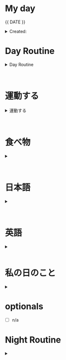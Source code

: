 # My day

{{ DATE }}
	<details>
    <summary> Created: </summary>
	{{ 20220800 }} 
	{{00:00}}
    </details>

      
# Day Routine
<details>
<summary> Day Routine </summary>

	- [ ] 起きる ~
	- [ ] meditate : affirmation -
	- [ ] ベッド
	- [ ] 歯をブラシする
	- [ ] シャワー
	- [ ] 一ページ「TGR」

</details>

<br>
<br>


# 運動する
<details>
<summary> 運動する </summary>

	- [ ] ジムに行く 

	~ 時：```ｘ``` 
	なにをやりましたか？ ``` ```
*
not applicable, did not go to the gym 

</details>

<br>
<br>
	
# 食べ物
<details>
<summary> </summary>

	- [ ] 朝ご飯
		- [ ] ```<<　  >>```

	- [ ] 昼ご飯
		- [ ] ```<<    >>```

	- [ ] 晩ご飯
		- [ ] ```<<    >>```

</details>
<br>
<br>

# 日本語
<details>
<summary></summary>

	- [ ] 元気　教科書
	- [ ] あんき
	- [ ] WANIKANI - 
	- [ ] Manabi Reader
	- [ ] 聞き取り (jpconvoみたいです)
	- [ ] comprehensive jp, did not continue past 好きなもの

</details><br>
<br>

# 英語
<details >
<summary></summary>

- [ｘ] 今日の単語:

	 ``` 
	 SENSIBILITY
	  - refers to an awareness and responsiveness toward something, such as another person's emotions  It can also refer to the ability to feel and understand emotions, or to acuteness of feeling  <br>

      - ability to receive sensations: sensitiveness <br>
      - peculiar susceptibility to a pleasurable or painful impression (as from praise or a slight) <br>
      - refined or excessive sensitiveness in emotion and taste with especial responsiveness to the pathetic
	```
<details >
<summary> DID YOU KNOW? [ screenshot ] </summary>



</details>
</details>

<br>

# 私の日のこと
<details>
<summary></summary>

	 ```ジムの後に、```

	- [ ] 家に帰ったり、
	- [ ] シャワーをしたり
	- [ ] 昼ご飯を食べたり、[　]
	- [ ] 下がったりました：　「」
n/a

</details>


# optionals
- [ ] n/a
 

# Night Routine

<details>
<summary></summary>
	- [ ] water plants 
	- [ ] wash face
	- [ ] brush teeth
	- [ ] skin care
	- [ ] journal

Sleep time: ~ [<<    >>]


❌


